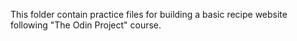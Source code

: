This folder contain practice files for building a basic recipe
website following "The Odin Project" course.